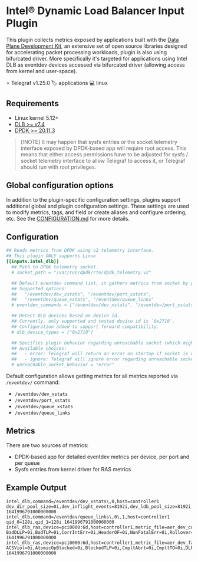 # Intel® Dynamic Load Balancer Input Plugin

This plugin collects metrics exposed by applications built with the
[Data Plane Development Kit][dpdk], an extensive set of open source libraries
designed for accelerating packet processing workloads, plugin is also using
bifurcated driver. More specifically it's targeted for applications using
Intel DLB as eventdev devices accessed via bifurcated driver
(allowing access from kernel and user-space).

⭐ Telegraf v1.25.0
🏷️ applications
💻 linux

[dpdk]: https://www.dpdk.org/

## Requirements

- Linux kernel 5.12+
- [DLB >= v7.4](https://www.intel.com/content/www/us/en/download/686372/intel-dynamic-load-balancer.html)
- [DPDK >= 20.11.3](http://core.dpdk.org/download/)

> [!NOTE] It may happen that sysfs entries or the socket telemetry interface
> exposed by DPDK-based app will require root access. This means that either
> access permissions have to be adjusted for sysfs / socket telemetry
> interface to allow Telegraf to access it, or Telegraf should run with root
> privileges.

## Global configuration options <!-- @/docs/includes/plugin_config.md -->

In addition to the plugin-specific configuration settings, plugins support
additional global and plugin configuration settings. These settings are used to
modify metrics, tags, and field or create aliases and configure ordering, etc.
See the [CONFIGURATION.md][CONFIGURATION.md] for more details.

[CONFIGURATION.md]: ../../../docs/CONFIGURATION.md#plugins

## Configuration

```toml @sample.conf
## Reads metrics from DPDK using v2 telemetry interface.
## This plugin ONLY supports Linux
[[inputs.intel_dlb]]
  ## Path to DPDK telemetry socket.
  # socket_path = "/var/run/dpdk/rte/dpdk_telemetry.v2"

  ## Default eventdev command list, it gathers metrics from socket by given commands.
  ## Supported options:
  ##   "/eventdev/dev_xstats", "/eventdev/port_xstats",
  ##   "/eventdev/queue_xstats", "/eventdev/queue_links"
  # eventdev_commands = ["/eventdev/dev_xstats", "/eventdev/port_xstats", "/eventdev/queue_xstats", "/eventdev/queue_links"]

  ## Detect DLB devices based on device id.
  ## Currently, only supported and tested device id is `0x2710`.
  ## Configuration added to support forward compatibility.
  # dlb_device_types = ["0x2710"]

  ## Specifies plugin behavior regarding unreachable socket (which might not have been initialized yet).
  ## Available choices:
  ##   - error: Telegraf will return an error on startup if socket is unreachable
  ##   - ignore: Telegraf will ignore error regarding unreachable socket on both startup and gather
  # unreachable_socket_behavior = "error"
```

Default configuration allows getting metrics for all metrics
reported via `/eventdev/` command:

- `/eventdev/dev_xstats`
- `/eventdev/port_xstats`
- `/eventdev/queue_xstats`
- `/eventdev/queue_links`

## Metrics

There are two sources of metrics:

- DPDK-based app for detailed eventdev metrics per device, per port and per queue
- Sysfs entries from kernel driver for RAS metrics

## Example Output

```text
intel_dlb,command=/eventdev/dev_xstats\,0,host=controller1 dev_dir_pool_size=0i,dev_inflight_events=8192i,dev_ldb_pool_size=8192i,dev_nb_events_limit=8192i,dev_pool_size=0i,dev_rx_drop=0i,dev_rx_interrupt_wait=0i,dev_rx_ok=463126660i,dev_rx_umonitor_umwait=0i,dev_total_polls=78422946i,dev_tx_nospc_dir_hw_credits=0i,dev_tx_nospc_hw_credits=584614i,dev_tx_nospc_inflight_credits=0i,dev_tx_nospc_inflight_max=0i,dev_tx_nospc_ldb_hw_credits=584614i,dev_tx_nospc_new_event_limit=59331982i,dev_tx_ok=694694059i,dev_zero_polls=29667908i 1641996791000000000
intel_dlb,command=/eventdev/queue_links\,0\,1,host=controller1 qid_0=128i,qid_1=128i 1641996791000000000
intel_dlb_ras,device=pci0000:6d,host=controller1,metric_file=aer_dev_correctable BadDLLP=0i,BadTLP=0i,CorrIntErr=0i,HeaderOF=0i,NonFatalErr=0i,Rollover=0i,RxErr=0i,TOTAL_ERR_COR=0i,Timeout=0i 1641996791000000000
intel_dlb_ras,device=pci0000:6d,host=controller1,metric_file=aer_dev_fatal ACSViol=0i,AtomicOpBlocked=0i,BlockedTLP=0i,CmpltAbrt=0i,CmpltTO=0i,DLP=0i,ECRC=0i,FCP=0i,MalfTLP=0i,PoisonTLPBlocked=0i,RxOF=0i,SDES=0i,TLP=0i,TLPBlockedErr=0i,TOTAL_ERR_FATAL=0i,UncorrIntErr=0i,Undefined=0i,UnsupReq=0i,UnxCmplt=0i 1641996791000000000
```
